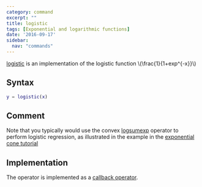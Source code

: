 ```yaml
---
category: command
excerpt: ""
title: logistic
tags: [Exponential and logarithmic functions]
date: '2016-09-17'
sidebar:
  nav: "commands"
---
```


[logistic](/command/logistic) is an implementation of the logistic function  \\(\frac{1}{1+exp^{-x}}\\)

## Syntax

````matlab
y = logistic(x)
````

## Comment

Note that you typically would use the convex [logsumexp](/command/logsumexp) operator to perform logistic regression, as illustrated in the example in the [exponential cone tutorial](/tutorial/exponentialcone)

## Implementation

The operator  is implemented as a [callback operator](/tutorial/nonlinearoperatorscallback).
